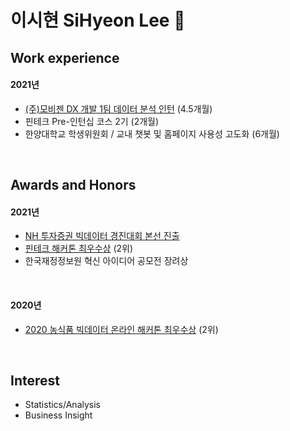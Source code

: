# 이시현 SiHyeon Lee 👋

## Work experience
#### 2021년
- [(주)모비젠 DX 개발 1팀 데이터 분석 인턴](https://github.com/sihyeon3523/Molit-2021-Second-half) (4.5개월)
- 핀테크 Pre-인턴십 코스 2기 (2개월)
- 한양대학교 학생위원회 / 교내 챗봇 및 홈페이지 사용성 고도화 (6개월)
<br>

## Awards and Honors
#### 2021년
- [NH 투자증권 빅데이터 경진대회 본선 진출](https://github.com/sihyeon3523/2021-2nd-NH-Investment-Securities-Big-Data-Competition)
- [핀테크 해커톤 최우수상](https://github.com/FIN-Hackaton/loan-listing-service) (2위)
- 한국재정정보원 혁신 아이디어 공모전 장려상 
<br>

#### 2020년
- [2020 농식품 빅데이터 온라인 해커톤 최우수상](https://github.com/sihyeon3523/AgriFood-Bigdata-Online-Hackathon) (2위)
<br>

## Interest
- Statistics/Analysis
- Business Insight

